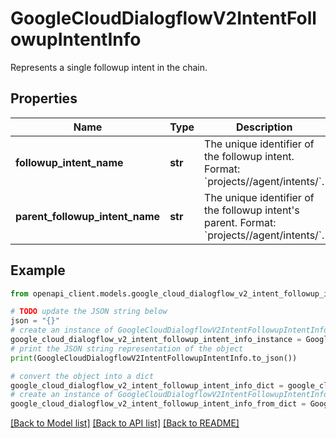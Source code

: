 # GoogleCloudDialogflowV2IntentFollowupIntentInfo

Represents a single followup intent in the chain.

## Properties

Name | Type | Description | Notes
------------ | ------------- | ------------- | -------------
**followup_intent_name** | **str** | The unique identifier of the followup intent. Format: &#x60;projects//agent/intents/&#x60;. | [optional] 
**parent_followup_intent_name** | **str** | The unique identifier of the followup intent&#39;s parent. Format: &#x60;projects//agent/intents/&#x60;. | [optional] 

## Example

```python
from openapi_client.models.google_cloud_dialogflow_v2_intent_followup_intent_info import GoogleCloudDialogflowV2IntentFollowupIntentInfo

# TODO update the JSON string below
json = "{}"
# create an instance of GoogleCloudDialogflowV2IntentFollowupIntentInfo from a JSON string
google_cloud_dialogflow_v2_intent_followup_intent_info_instance = GoogleCloudDialogflowV2IntentFollowupIntentInfo.from_json(json)
# print the JSON string representation of the object
print(GoogleCloudDialogflowV2IntentFollowupIntentInfo.to_json())

# convert the object into a dict
google_cloud_dialogflow_v2_intent_followup_intent_info_dict = google_cloud_dialogflow_v2_intent_followup_intent_info_instance.to_dict()
# create an instance of GoogleCloudDialogflowV2IntentFollowupIntentInfo from a dict
google_cloud_dialogflow_v2_intent_followup_intent_info_from_dict = GoogleCloudDialogflowV2IntentFollowupIntentInfo.from_dict(google_cloud_dialogflow_v2_intent_followup_intent_info_dict)
```
[[Back to Model list]](../README.md#documentation-for-models) [[Back to API list]](../README.md#documentation-for-api-endpoints) [[Back to README]](../README.md)


